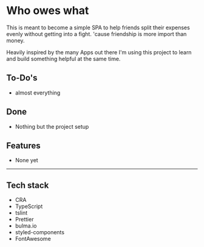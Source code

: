 # Who owes what

This is meant to become a simple SPA to help friends split their expenses evenly without getting into a fight. 'cause friendship is more import than money.

Heavily inspired by the many Apps out there I'm using this project to learn and build something helpful at the same time.

## To-Do's

- almost everything

## Done

- Nothing but the project setup

## Features

- None yet

---

## Tech stack

- CRA
- TypeScript
- tslint
- Prettier
- bulma.io
- styled-components
- FontAwesome

